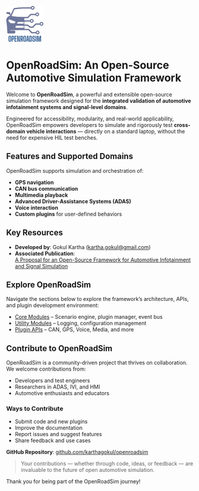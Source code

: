 ![OpenRoadSim Logo](https://github.com/karthagokul/openroadsim/raw/main/logo.png)

# OpenRoadSim: An Open-Source Automotive Simulation Framework

Welcome to **OpenRoadSim**, a powerful and extensible open-source simulation framework designed for the **integrated validation of automotive infotainment systems and signal-level domains**.

Engineered for accessibility, modularity, and real-world applicability, OpenRoadSim empowers developers to simulate and rigorously test **cross-domain vehicle interactions** — directly on a standard laptop, without the need for expensive HIL test benches.

## Features and Supported Domains

OpenRoadSim supports simulation and orchestration of:

- **GPS navigation**
- **CAN bus communication**
- **Multimedia playback**
- **Advanced Driver-Assistance Systems (ADAS)**
- **Voice interaction**
- **Custom plugins** for user-defined behaviors

## Key Resources

- **Developed by**: Gokul Kartha (<kartha.gokul@gmail.com>)
- **Associated Publication**:  
  [A Proposal for an Open-Source Framework for Automotive Infotainment and Signal Simulation](https://www.academia.edu/129633780/OpenRoadSim_A_Proposal_for_an_Open_Source_Framework_for_Automotive_Infotainment_and_Signal_Simulation)


## Explore OpenRoadSim

Navigate the sections below to explore the framework’s architecture, APIs, and plugin development environment:

- [Core Modules](core.md) – Scenario engine, plugin manager, event bus
- [Utility Modules](utils.md) – Logging, configuration management
- [Plugin APIs](plugins.md) – CAN, GPS, Voice, Media, and more


## Contribute to OpenRoadSim

OpenRoadSim is a community-driven project that thrives on collaboration. We welcome contributions from:

- Developers and test engineers
- Researchers in ADAS, IVI, and HMI
- Automotive enthusiasts and educators

### Ways to Contribute

- Submit code and new plugins
- Improve the documentation
- Report issues and suggest features
- Share feedback and use cases

**GitHub Repository**: [github.com/karthagokul/openroadsim](https://github.com/karthagokul/openroadsim)

> Your contributions — whether through code, ideas, or feedback — are invaluable to the future of open automotive simulation.

Thank you for being part of the OpenRoadSim journey!
